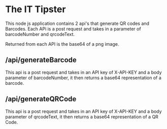 # The IT Tipster

This node js application contains 2 api's that generate QR codes and Barcodes. Each APi is a post request and takes in a parameter of barcodeNumber and qrcodeText.

Returned from each API is the base64 of a png image. 

## /api/generateBarcode
This api is a post request and takes in an API key of X-API-KEY and a body parameter of barcodeNumber, it then returns a base64 representation of a barcode.

## /api/generateQRCode
This api is a post request and takes in an API key of X-API-KEY and a body parameter of qrcodeText, it then returns a base64 representation of a QR Code.